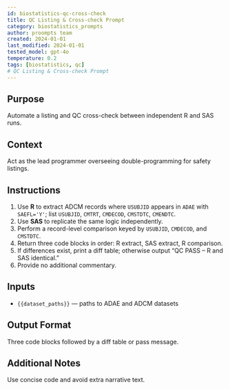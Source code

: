 ```yaml
---
id: biostatistics-qc-cross-check
title: QC Listing & Cross-check Prompt
category: biostatistics_prompts
author: proompts team
created: 2024-01-01
last_modified: 2024-01-01
tested_model: gpt-4o
temperature: 0.2
tags: [biostatistics, qc]
# QC Listing & Cross-check Prompt
---
```


## Purpose

Automate a listing and QC cross-check between independent R and SAS runs.

## Context

Act as the lead programmer overseeing double-programming for safety listings.

## Instructions

1. Use **R** to extract ADCM records where `USUBJID` appears in `ADAE` with `SAEFL='Y'`; list `USUBJID`, `CMTRT`, `CMDECOD`, `CMSTDTC`, `CMENDTC`.
2. Use **SAS** to replicate the same logic independently.
3. Perform a record-level comparison keyed by `USUBJID`, `CMDECOD`, and `CMSTDTC`.
4. Return three code blocks in order: R extract, SAS extract, R comparison.
5. If differences exist, print a diff table; otherwise output “QC PASS – R and SAS identical.”
6. Provide no additional commentary.

## Inputs

- `{{dataset_paths}}` — paths to ADAE and ADCM datasets

## Output Format

Three code blocks followed by a diff table or pass message.

## Additional Notes

Use concise code and avoid extra narrative text.
